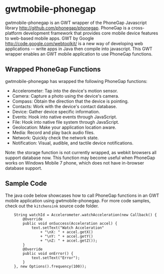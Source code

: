gwtmobile-phonegap
==================

gwtmobile-phonegap is an GWT wrapper of the PhoneGap Javascript library <http://github.com/phonegap/phonegap>. PhoneGap is a cross-platform development framework that provides core mobile device features to web-based mobile apps. GWT by Google <http://code.google.com/webtoolkit/> is a new way of developing web applications -- write apps in Java then compile into javascript. This GWT wrapper enables an GWT mobile application to use PhoneGap functions.

Wrapped PhoneGap Functions
--------------------------

gwtmobile-phonegap has wrapped the following PhoneGap functions:

* Accelerometer: Tap into the device's motion sensor.
* Camera: Capture a photo using the device's camera.
* Compass: Obtain the direction that the device is pointing.
* Contacts: Work with the device's contact database.
* Device: Gather device specific information.
* Events: Hook into native events through JavaScript.
* File: Hook into native file system through JavaScript.
* Geolocation: Make your application location aware.
* Media: Record and play back audio files.
* Network: Quickly check the network state.
* Notification: Visual, audible, and tactile device notifications.

Note: the storage function is not currently wrapped, as webkit browsers all support database now. This function may become useful when PhoneGap works on Windows Mobile 7 phone, which does not have in-browser database support.

Sample Code
-----------

The java code below showcases how to call PhoneGap functions in an GWT mobile application using gwtmobile-phonegap. For more code samples, check out the `kitchensink` source code folder.

		String watchId = Accelerometer.watchAcceleration(new Callback() {			
			@Override
			public void onSuccess(Acceleration accel) {
				text.setText("Watch Acceleration" 
					+ "\nX: " + accel.getX()
					+ "\nY: " + accel.getY()
					+ "\nZ: " + accel.getZ());				
			}			
			@Override
			public void onError() {
				text.setText("Error");
			}
		}, new Options().frequency(100));

